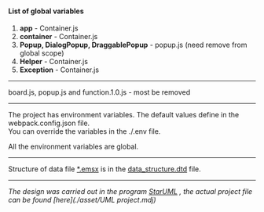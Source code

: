 #### List of global variables
1. **app** - Container.js
2. **container** - Container.js
4. **Popup, DialogPopup, DraggablePopup** - popup.js (need remove from global scope)
5. **Helper** - Container.js
6. **Exception** - Container.js

---
board.js, popup.js and function.1.0.js - most be removed

---
The project has environment variables. The default values define in the webpack.config.json file.  
You can override the variables in the ./.env file. 

All the environment variables are global.


---
Structure of data file [*.emsx](./manual-doc/asset/example.emsx) is in the  [data_structure.dtd](./manual-doc/asset/format.dtd) file.



---
_The design was carried out in the program [StarUML](http://staruml.io/) ,
the actual project file can be found [here](./asset/UML project.mdj)_
